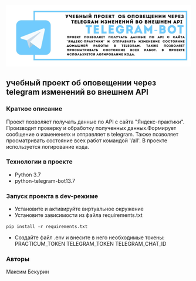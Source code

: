 ![Документация](head.jpg)
## учебный проект  об оповещении через telegram изменений во внешнем API 

### Краткое описание
Проект позволяет получать данные по API c сайта "Яндекс-практики". Производит проверку и обработку полученных
данных.Формирует сообщение о изменениях и отправляет в telegram. Также позволяет просматривать состояние всех работ командой '/all'. В проекте используется логирование кода.

### Технологии в проекте
- Python 3.7
- python-telegram-bot13.7
### Запуск проекта в dev-режиме

- Установите и активируйте виртуальное окружение
- Установите зависимости из файла requirements.txt

```
pip install -r requirements.txt
``` 

- Создайте файл .env и внесите в него необходимые токены:
PRACTICUM_TOKEN
TELEGRAM_TOKEN
TELEGRAM_CHAT_ID

### Авторы

Максим Бекурин